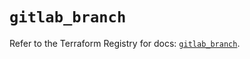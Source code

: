 # `gitlab_branch`

Refer to the Terraform Registry for docs: [`gitlab_branch`](https://registry.terraform.io/providers/gitlabhq/gitlab/17.3.1/docs/resources/branch).
